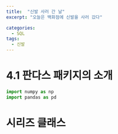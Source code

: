 ```yaml
---
title:  "신발 사러 간 날"
excerpt: "오늘은 백화점에 신발을 사러 갔다"

categories:
  - SQL
tags:
  - 신발
---
```


# 4.1 판다스 패키지의 소개


```python
import numpy as np
import pandas as pd
```

# 시리즈 클래스

